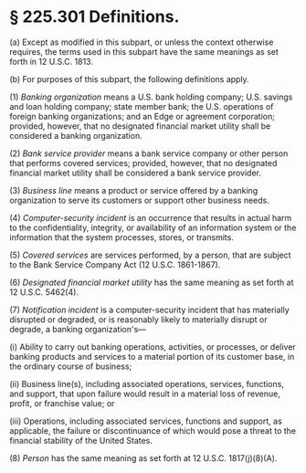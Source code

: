# § 225.301   Definitions.

(a) Except as modified in this subpart, or unless the context otherwise requires, the terms used in this subpart have the same meanings as set forth in 12 U.S.C. 1813.


(b) For purposes of this subpart, the following definitions apply.


(1) *Banking organization* means a U.S. bank holding company; U.S. savings and loan holding company; state member bank; the U.S. operations of foreign banking organizations; and an Edge or agreement corporation; provided, however, that no designated financial market utility shall be considered a banking organization.


(2) *Bank service provider* means a bank service company or other person that performs covered services; provided, however, that no designated financial market utility shall be considered a bank service provider.


(3) *Business line* means a product or service offered by a banking organization to serve its customers or support other business needs.


(4) *Computer-security incident* is an occurrence that results in actual harm to the confidentiality, integrity, or availability of an information system or the information that the system processes, stores, or transmits.


(5) *Covered services* are services performed, by a person, that are subject to the Bank Service Company Act (12 U.S.C. 1861-1867).


(6) *Designated financial market utility* has the same meaning as set forth at 12 U.S.C. 5462(4).


(7) *Notification incident* is a computer-security incident that has materially disrupted or degraded, or is reasonably likely to materially disrupt or degrade, a banking organization's—


(i) Ability to carry out banking operations, activities, or processes, or deliver banking products and services to a material portion of its customer base, in the ordinary course of business;


(ii) Business line(s), including associated operations, services, functions, and support, that upon failure would result in a material loss of revenue, profit, or franchise value; or


(iii) Operations, including associated services, functions and support, as applicable, the failure or discontinuance of which would pose a threat to the financial stability of the United States.


(8) *Person* has the same meaning as set forth at 12 U.S.C. 1817(j)(8)(A).






